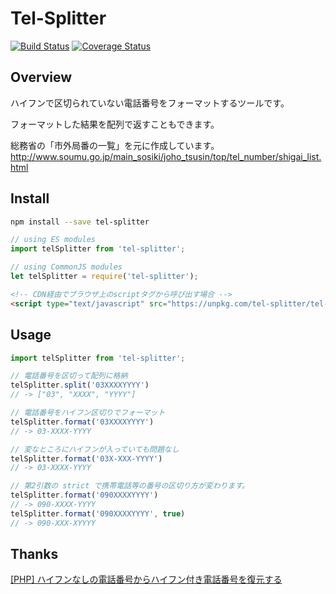 Tel-Splitter
=============

[![Build Status](https://travis-ci.org/black-trooper/tel-splitter.svg?branch=master)](https://travis-ci.org/black-trooper/tel-splitter)
[![Coverage Status](https://coveralls.io/repos/github/black-trooper/tel-splitter/badge.svg?branch=master)](https://coveralls.io/github/black-trooper/tel-splitter?branch=master)

## Overview
ハイフンで区切られていない電話番号をフォーマットするツールです。

フォーマットした結果を配列で返すこともできます。

総務省の「市外局番の一覧」を元に作成しています。
http://www.soumu.go.jp/main_sosiki/joho_tsusin/top/tel_number/shigai_list.html

## Install

```sh
npm install --save tel-splitter
```
```javascript
// using ES modules
import telSplitter from 'tel-splitter';

// using CommonJS modules
let telSplitter = require('tel-splitter');
```

```html
<!-- CDN経由でブラウザ上のscriptタグから呼び出す場合 -->
<script type="text/javascript" src="https://unpkg.com/tel-splitter/tel-splitter.min.js"></script>
```

## Usage

```javascript
import telSplitter from 'tel-splitter';

// 電話番号を区切って配列に格納
telSplitter.split('03XXXXYYYY')
// -> ["03", "XXXX", "YYYY"]

// 電話番号をハイフン区切りでフォーマット
telSplitter.format('03XXXXYYYY')
// -> 03-XXXX-YYYY

// 変なところにハイフンが入っていても問題なし
telSplitter.format('03X-XXX-YYYY')
// -> 03-XXXX-YYYY

// 第2引数の strict で携帯電話等の番号の区切り方が変わります。
telSplitter.format('090XXXXYYYY')
// -> 090-XXXX-YYYY
telSplitter.format('090XXXXYYYY', true)
// -> 090-XXX-XYYYY
```

## Thanks
[[PHP] ハイフンなしの電話番号からハイフン付き電話番号を復元する](http://qiita.com/mpyw/items/431c0c8cb70084a74be5)